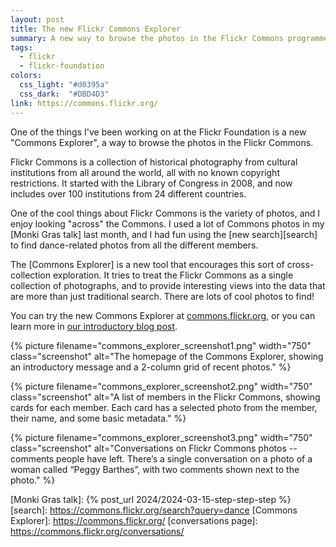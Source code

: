 ```yaml
---
layout: post
title: The new Flickr Commons Explorer
summary: A new way to browse the photos in the Flickr Commons programme.
tags:
  - flickr
  - flickr-foundation
colors:
  css_light: "#d0395a"
  css_dark:  "#DBD4D3"
link: https://commons.flickr.org/
---
```

One of the things I've been working on at the Flickr Foundation is a new "Commons Explorer", a way to browse the photos in the Flickr Commons.

Flickr Commons is a collection of historical photography from cultural institutions from all around the world, all with no known copyright restrictions.
It started with the Library of Congress in 2008, and now includes over 100 institutions from 24 different countries.

One of the cool things about Flickr Commons is the variety of photos, and I enjoy looking "across" the Commons.
I used a lot of Commons photos in my [Monki Gras talk] last month, and I had fun using the [new search][search] to find dance-related photos from all the different members.

The [Commons Explorer] is a new tool that encourages this sort of cross-collection exploration.
It tries to treat the Flickr Commons as a single collection of photographs, and to provide interesting views into the data that are more than just traditional search.
There are lots of cool photos to find!

You can try the new Commons Explorer at [commons.flickr.org](https://commons.flickr.org), or you can learn more in [our introductory blog post](https://www.flickr.org/new-flickr-commons-explorer/).

<style type="x-text/scss">
  #grid {
    display: grid;
    grid-template-columns: 3fr 2fr;
    grid-template-rows: auto auto;
    grid-gap: $grid-gap;

    img {
      width:  100%;
      height: 100%;
      object-fit: cover;
    }

    picture:nth-child(1) {
      grid-row: 1 / span 2;

      img {
        border-top-right-radius: 0;
        border-bottom-right-radius: 0;
      }
    }

    picture:nth-child(2) {
      img {
        border-top-left-radius: 0;
        border-bottom-left-radius: 0;
        border-bottom-right-radius: 0;
      }
    }

    picture:nth-child(3) {
      img {
        border-top-left-radius: 0;
        border-top-right-radius: 0;
        border-bottom-left-radius: 0;
      }
    }
  }
  </style>

<div id="grid">
  {%
    picture
    filename="commons_explorer_screenshot1.png"
    width="750"
    class="screenshot"
    alt="The homepage of the Commons Explorer, showing an introductory message and a 2-column grid of recent photos."
  %}

  {%
    picture
    filename="commons_explorer_screenshot2.png"
    width="750"
    class="screenshot"
    alt="A list of members in the Flickr Commons, showing cards for each member. Each card has a selected photo from the member, their name, and some basic metadata."
  %}

  {%
    picture
    filename="commons_explorer_screenshot3.png"
    width="750"
    class="screenshot"
    alt="Conversations on Flickr Commons photos -- comments people have left. There’s a single conversation on a photo of a woman called “Peggy Barthes”, with two comments shown next to the photo."
  %}
</div>

[Monki Gras talk]: {% post_url 2024/2024-03-15-step-step-step %}
[search]: https://commons.flickr.org/search?query=dance
[Commons Explorer]: https://commons.flickr.org/
[conversations page]: https://commons.flickr.org/conversations/
